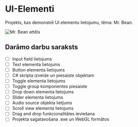 # UI-Elementi
Projekts, kas demonstrē UI elementu lietojumu, tēma: Mr. Bean.

![Mr. Bean attēls](https://i.pinimg.com/originals/ef/61/3d/ef613da332fe822f6c8bffe2cff79bba.png)

## Darāmo darbu saraksts
- [ ] Input field lietojums
- [ ] Text elementa lietojums
- [ ] Button elementa lietojums
- [ ] C# skripta izveide un  piesaiste objektam
- [ ] Toggle elementa lietojums
- [ ] Toggle group komponentes piesaiste
- [ ] Drop down elementa lietojums 
- [ ] Slider elementa lietojums
- [ ] Audio source objekta lietjums
- [ ] Scroll view elementa lietojums
- [ ] Drag and drop funkcionalitātes ieviešana
- [ ] Projekta sagatavošana .exe un WebGL formātos
